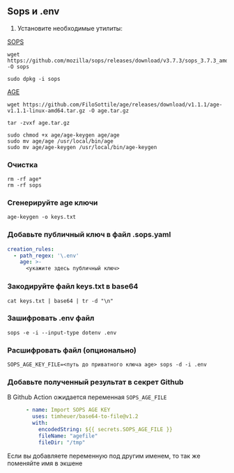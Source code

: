 ## Sops и .env

1. Установите необходимые утилиты:

[SOPS](https://github.com/mozilla/sops/releases)

```shell
wget https://github.com/mozilla/sops/releases/download/v3.7.3/sops_3.7.3_amd64.deb -O sops

sudo dpkg -i sops
```

[AGE](https://github.com/FiloSottile/age/releases)

```shell
wget https://github.com/FiloSottile/age/releases/download/v1.1.1/age-v1.1.1-linux-amd64.tar.gz -O age.tar.gz

tar -zvxf age.tar.gz

sudo chmod +x age/age-keygen age/age
sudo mv age/age /usr/local/bin/age
sudo mv age/age-keygen /usr/local/bin/age-keygen
```

### Очистка

```shell
rm -rf age*
rm -rf sops
```

### Сгенерируйте age ключи

```shell
age-keygen -o keys.txt
```

### Добавьте публичный ключ в файл .sops.yaml

```yaml
creation_rules:
  - path_regex: '\.env'
    age: >-
      <укажите здесь публичный ключ>
```

### Закодируйте файл keys.txt в base64

```shell
cat keys.txt | base64 | tr -d "\n"
```

### Зашифровать .env файл

```shell
sops -e -i --input-type dotenv .env
```

### Расшифровать файл (опционально)

```shell
SOPS_AGE_KEY_FILE=<путь до приватного ключа age> sops -d -i .env
```

### Добавьте полученный результат в секрет Github

В Github Action ожидается переменная `SOPS_AGE_FILE`

```yaml
      - name: Import SOPS AGE KEY
        uses: timheuer/base64-to-file@v1.2
        with:
          encodedString: ${{ secrets.SOPS_AGE_FILE }}
          fileName: "agefile"
          fileDir: "/tmp"
```

Если вы добавляете переменную под другим именем, то так же поменяйте имя в экшене

